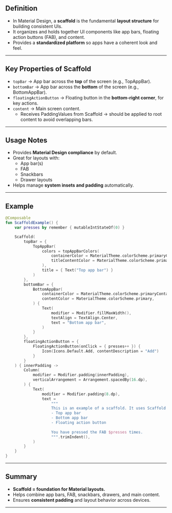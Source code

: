 
## Definition

- In Material Design, a **scaffold** is the fundamental **layout structure** for building consistent UIs.
- It organizes and holds together UI components like app bars, floating action buttons (FAB), and content.
- Provides a **standardized platform** so apps have a coherent look and feel.

---
## Key Properties of Scaffold

- `topBar` → App bar across the **top** of the screen (e.g., TopAppBar).
- `bottomBar` → App bar across the **bottom** of the screen (e.g., BottomAppBar).
- `floatingActionButton` → Floating button in the **bottom-right corner**, for key actions.
- `content` → Main screen content.
    - Receives PaddingValues from Scaffold → should be applied to root content to avoid overlapping bars.

---
## Usage Notes

- Provides **Material Design compliance** by default.
- Great for layouts with:
    - App bar(s)
    - FAB
    - Snackbars
    - Drawer layouts
- Helps manage **system insets and padding** automatically.

---
## Example

```kotlin
@Composable
fun ScaffoldExample() {
    var presses by remember { mutableIntStateOf(0) }

    Scaffold(
        topBar = {
            TopAppBar(
                colors = topAppBarColors(
                    containerColor = MaterialTheme.colorScheme.primaryContainer,
                    titleContentColor = MaterialTheme.colorScheme.primary,
                ),
                title = { Text("Top app bar") }
            )
        },
        bottomBar = {
            BottomAppBar(
                containerColor = MaterialTheme.colorScheme.primaryContainer,
                contentColor = MaterialTheme.colorScheme.primary,
            ) {
                Text(
                    modifier = Modifier.fillMaxWidth(),
                    textAlign = TextAlign.Center,
                    text = "Bottom app bar",
                )
            }
        },
        floatingActionButton = {
            FloatingActionButton(onClick = { presses++ }) {
                Icon(Icons.Default.Add, contentDescription = "Add")
            }
        }
    ) { innerPadding ->
        Column(
            modifier = Modifier.padding(innerPadding),
            verticalArrangement = Arrangement.spacedBy(16.dp),
        ) {
            Text(
                modifier = Modifier.padding(8.dp),
                text =
                    """
                    This is an example of a scaffold. It uses Scaffold's parameters to create:
                    - Top app bar
                    - Bottom app bar
                    - Floating action button
                    
                    You have pressed the FAB $presses times.
                    """.trimIndent(),
            )
        }
    }
}
```

---
## Summary

- **Scaffold = foundation for Material layouts.**
- Helps combine app bars, FAB, snackbars, drawers, and main content.
- Ensures **consistent padding** and layout behavior across devices.

---